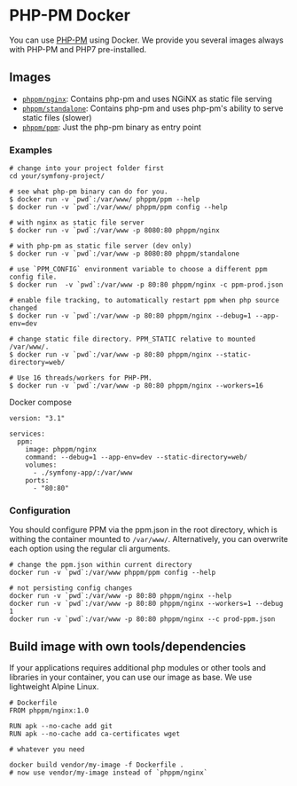 # PHP-PM Docker

You can use [PHP-PM](https://github.com/php-pm/php-pm) using Docker. We provide you several images always with PHP-PM and PHP7 pre-installed.

## Images

- [`phppm/nginx`](https://hub.docker.com/r/phppm/nginx/): Contains php-pm and uses NGiNX as static file serving 
- [`phppm/standalone`](https://hub.docker.com/r/phppm/standalone/): Contains php-pm and uses php-pm's ability to serve static files (slower)
- [`phppm/ppm`](https://hub.docker.com/r/phppm/ppm/): Just the php-pm binary as entry point

### Examples

```
# change into your project folder first
cd your/symfony-project/

# see what php-pm binary can do for you.
$ docker run -v `pwd`:/var/www/ phppm/ppm --help
$ docker run -v `pwd`:/var/www/ phppm/ppm config --help

# with nginx as static file server
$ docker run -v `pwd`:/var/www -p 8080:80 phppm/nginx

# with php-pm as static file server (dev only)
$ docker run -v `pwd`:/var/www -p 8080:80 phppm/standalone

# use `PPM_CONFIG` environment variable to choose a different ppm config file.
$ docker run  -v `pwd`:/var/www -p 80:80 phppm/nginx -c ppm-prod.json

# enable file tracking, to automatically restart ppm when php source changed
$ docker run -v `pwd`:/var/www -p 80:80 phppm/nginx --debug=1 --app-env=dev

# change static file directory. PPM_STATIC relative to mounted /var/www/.
$ docker run -v `pwd`:/var/www -p 80:80 phppm/nginx --static-directory=web/

# Use 16 threads/workers for PHP-PM.
$ docker run -v `pwd`:/var/www -p 80:80 phppm/nginx --workers=16
```

Docker compose

```
version: "3.1"

services:
  ppm:
    image: phppm/nginx
    command: --debug=1 --app-env=dev --static-directory=web/
    volumes:
      - ./symfony-app/:/var/www
    ports:
      - "80:80"
```

### Configuration

You should configure PPM via the ppm.json in the root directory, which is withing the container mounted to 
`/var/www/`. Alternatively, you can overwrite each option using the regular cli arguments.

```
# change the ppm.json within current directory
docker run -v `pwd`:/var/www phppm/ppm config --help

# not persisting config changes
docker run -v `pwd`:/var/www -p 80:80 phppm/nginx --help
docker run -v `pwd`:/var/www -p 80:80 phppm/nginx --workers=1 --debug 1
docker run -v `pwd`:/var/www -p 80:80 phppm/nginx --c prod-ppm.json
```

## Build image with own tools/dependencies

If your applications requires additional php modules or other tools and libraries in your container, you
can use our image as base. We use lightweight Alpine Linux.

```
# Dockerfile
FROM phppm/nginx:1.0

RUN apk --no-cache add git
RUN apk --no-cache add ca-certificates wget

# whatever you need 
```

```
docker build vendor/my-image -f Dockerfile .
# now use vendor/my-image instead of `phppm/nginx`
```